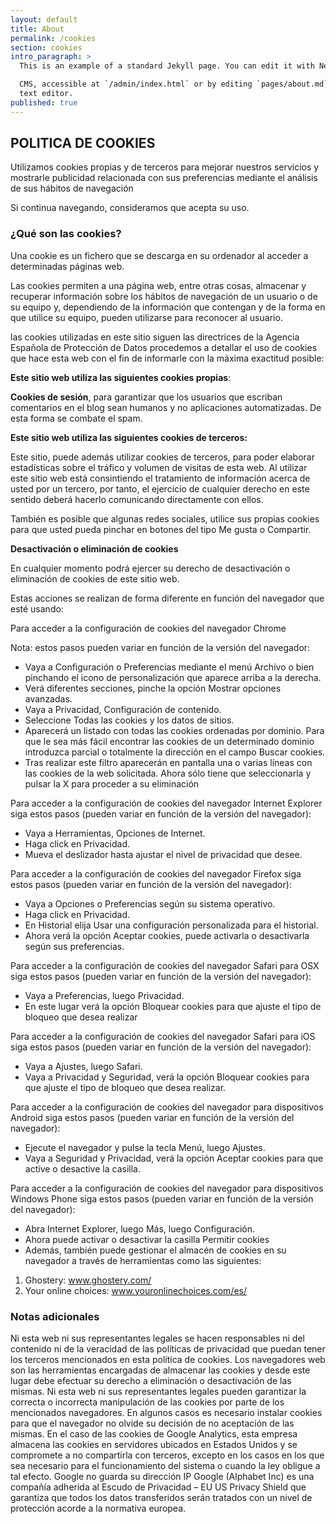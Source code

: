 ```yaml
---
layout: default
title: About
permalink: /cookies
section: cookies
intro_paragraph: >
  This is an example of a standard Jekyll page. You can edit it with Netlify

  CMS, accessible at `/admin/index.html` or by editing `pages/about.md` in a
  text editor.
published: true
---
```

## POLITICA DE COOKIES

Utilizamos cookies propias y de terceros para mejorar nuestros servicios y mostrarle publicidad relacionada con sus preferencias mediante el análisis de sus hábitos de navegación

Si continua navegando, consideramos que acepta su uso.

### ¿Qué son las cookies?

Una cookie es un fichero que se descarga en su ordenador al acceder a determinadas páginas web.

Las cookies permiten a una página web, entre otras cosas, almacenar y recuperar información sobre los hábitos de navegación de un usuario o de su equipo y, dependiendo de la información que contengan y de la forma en que utilice su equipo, pueden utilizarse para reconocer al usuario.

las cookies utilizadas en este sitio  siguen las directrices de la Agencia Española de Protección de Datos procedemos a detallar el uso de cookies que hace esta web con el fin de informarle con la máxima exactitud posible:

**Este sitio web utiliza las siguientes cookies propias**:

**Cookies de sesión**, para garantizar que los usuarios que escriban comentarios en el blog sean humanos y no aplicaciones automatizadas. De esta forma se combate el spam.

**Este sitio web utiliza las siguientes cookies de terceros:**

Este sitio, puede además utilizar cookies de terceros,  para poder elaborar estadísticas sobre el tráfico y volumen de visitas de esta web. Al utilizar este sitio web está consintiendo el tratamiento de información acerca de usted por un tercero, por tanto, el ejercicio de cualquier derecho en este sentido deberá hacerlo comunicando directamente con ellos.

También es posible que algunas redes sociales, utilice sus propias cookies para que usted pueda pinchar en botones del tipo Me gusta o Compartir.
 

**Desactivación o eliminación de cookies**

En cualquier momento podrá ejercer su derecho de desactivación o eliminación de cookies de este sitio web.

Estas acciones se realizan de forma diferente en función del navegador que esté usando:

 
Para acceder a la configuración de cookies del navegador Chrome

Nota: estos pasos pueden variar en función de la versión del navegador:

- Vaya a Configuración o Preferencias mediante el menú Archivo o bien pinchando el icono de personalización que aparece arriba a la derecha.
- Verá diferentes secciones, pinche la opción Mostrar opciones avanzadas.
- Vaya a Privacidad, Configuración de contenido.
- Seleccione Todas las cookies y los datos de sitios.
- Aparecerá un listado con todas las cookies ordenadas por dominio. Para que le sea más fácil encontrar las cookies de un determinado dominio introduzca parcial o totalmente la dirección en el campo Buscar cookies.
- Tras realizar este filtro aparecerán en pantalla una o varias líneas con las cookies de la web solicitada. Ahora sólo tiene que seleccionarla y pulsar la X para proceder a su eliminación

 
Para acceder a la configuración de cookies del navegador Internet Explorer siga estos pasos (pueden variar en función de la versión del navegador):

- Vaya a Herramientas, Opciones de Internet.
- Haga click en Privacidad.
- Mueva el deslizador hasta ajustar el nivel de privacidad que desee.


Para acceder a la configuración de cookies del navegador Firefox siga estos pasos (pueden variar en función de la versión del navegador):

- Vaya a Opciones o Preferencias según su sistema operativo.
- Haga click en Privacidad.
- En Historial elija Usar una configuración personalizada para el historial.
- Ahora verá la opción Aceptar cookies, puede activarla o desactivarla según sus preferencias.


Para acceder a la configuración de cookies del navegador Safari para OSX siga estos pasos (pueden variar en función de la versión del navegador): 

- Vaya a Preferencias, luego Privacidad.
- En este lugar verá la opción Bloquear cookies para que ajuste el tipo de bloqueo que desea realizar
 
Para acceder a la configuración de cookies del navegador Safari para iOS siga estos pasos (pueden variar en función de la versión del navegador): 

- Vaya a Ajustes, luego Safari.
- Vaya a Privacidad y Seguridad, verá la opción Bloquear cookies para que ajuste el tipo de bloqueo que desea realizar.


Para acceder a la configuración de cookies del navegador para dispositivos Android siga estos pasos (pueden variar en función de la versión del navegador): 

- Ejecute el navegador y pulse la tecla Menú, luego Ajustes.
- Vaya a Seguridad y Privacidad, verá la opción Aceptar cookies para que active o desactive la casilla.
 

Para acceder a la configuración de cookies del navegador para dispositivos Windows Phone siga estos pasos (pueden variar en función de la versión del navegador): 

- Abra Internet Explorer, luego Más, luego Configuración.
- Ahora puede activar o desactivar la casilla Permitir cookies
- Además, también puede gestionar el almacén de cookies en su navegador a través de herramientas como las siguientes:


1. Ghostery: www.ghostery.com/
1. Your online choices: www.youronlinechoices.com/es/

 

### Notas adicionales

Ni esta web ni sus representantes legales se hacen responsables ni del contenido ni de la veracidad de las políticas de privacidad que puedan tener los terceros mencionados en esta política de cookies.
Los navegadores web son las herramientas encargadas de almacenar las cookies y desde este lugar debe efectuar su derecho a eliminación o desactivación de las mismas.
Ni esta web ni sus representantes legales pueden garantizar la correcta o incorrecta manipulación de las cookies por parte de los mencionados navegadores.
En algunos casos es necesario instalar cookies para que el navegador no olvide su decisión de no aceptación de las mismas.
En el caso de las cookies de Google Analytics, esta empresa almacena las cookies en servidores ubicados en Estados Unidos y se compromete a no compartirla con terceros, excepto en los casos en los que sea necesario para el funcionamiento del sistema o cuando la ley obligue a tal efecto.
Google no guarda su dirección IP Google (Alphabet Inc) es una compañía adherida al Escudo de Privacidad – EU US Privacy Shield que garantiza que todos los datos transferidos serán tratados con un nivel de protección acorde a la normativa europea.